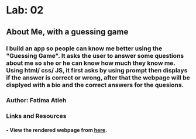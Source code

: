 # Lab: 02 

## About Me, with a guessing game

### I build an app so people can know me better using the "Guessing Game". It asks the user to answer some questions about me so she or he can know how much they know me. Using html/ css/ JS, it first asks by using prompt then displays if the answer is correct or wrong, after that the webpage will be displyed with a bio and the correct answers for the quesions.

### Author: Fatima Atieh

### Links and Resources
#### - View the rendered webpage from [here]().
